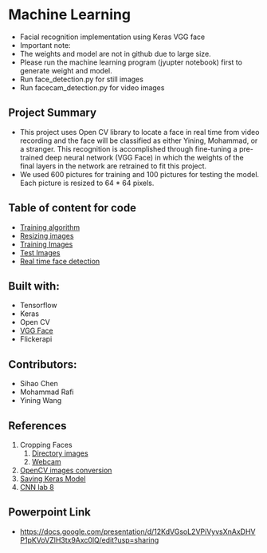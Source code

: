 # Machine Learning
* Facial recognition implementation using Keras VGG face
* Important note: 
* The weights and model are not in github due to large size.
* Please run the machine learning program (jyupter notebook) first to generate weight and model.
* Run face_detection.py for still images
* Run facecam_detection.py for video images

## Project Summary
* This project uses Open CV library to locate a face in real time from video recording and the face will be classified as either Yining, Mohammad, or a stranger. This recognition is accomplished through fine-tuning a pre-trained deep neural network (VGG Face) in which the weights of the final layers in the network are retrained to fit this project.
* We used 600 pictures for training and 100 pictures for testing the model. Each picture is resized to 64 * 64 pixels.

## Table of content for code
* [Training algorithm](https://github.com/YinWang3026/MLProj/blob/master/Detailed_Proj.ipynb)
* [Resizing images](https://github.com/YinWang3026/MLProj/blob/master/Resizing.ipynb)
* [Training Images](https://github.com/YinWang3026/MLProj/blob/master/train.zip)
* [Test Images](https://github.com/YinWang3026/MLProj/blob/master/train.zip)
* [Real time face detection](https://github.com/YinWang3026/MLProj/blob/master/facecam_detection.py)

## Built with:
 * Tensorflow
 * Keras
 * Open CV
 * [VGG Face](https://github.com/rcmalli/keras-vggface)
 * Flickerapi
 
## Contributors:
* Sihao Chen
* Mohammad Rafi
* Yining Wang

## References
1. Cropping Faces
   1. [Directory images](https://codereview.stackexchange.com/questions/156736/cropping-faces-from-images-in-a-directory)
   2. [Webcam](https://realpython.com/face-detection-in-python-using-a-webcam/)
2. [OpenCV images conversion](https://aboveintelligent.com/face-recognition-with-keras-and-opencv-2baf2a83b799)
3. [Saving Keras Model](https://machinelearningmastery.com/save-load-keras-deep-learning-models/)
4. [CNN lab 8](https://github.com/sdrangan/introml/blob/master/unit08_cnn/lab08_fine_tune_partial.ipynb)

## Powerpoint Link
* https://docs.google.com/presentation/d/12KdVGsoL2VPiVyvsXnAxDHVP1pKVoVZlH3tx9Axc0lQ/edit?usp=sharing
